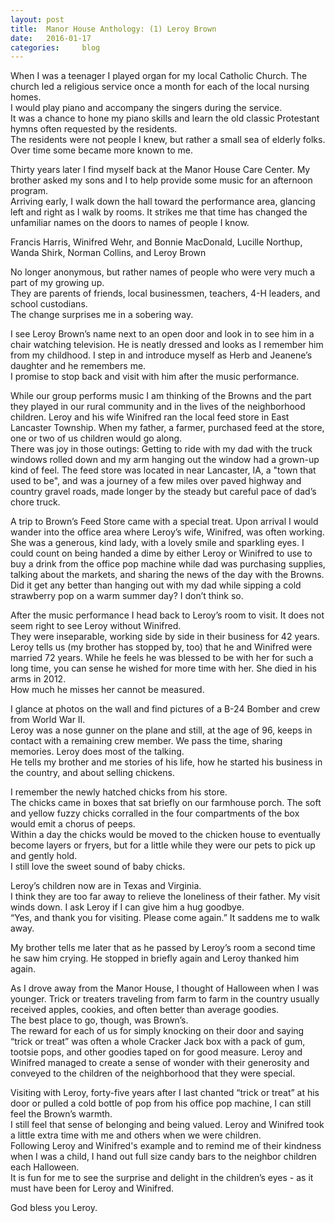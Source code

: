 ```yaml
---
layout: post
title:  Manor House Anthology: (1) Leroy Brown
date:   2016-01-17
categories:     blog
---
```


When I was a teenager I played organ for my local Catholic Church.
The church led a religious service once a month for each of the local nursing homes.  
I would play piano and accompany the singers during the service.  
It was a chance to hone my piano skills and learn the old classic Protestant hymns often requested by the residents.  
The residents were not people I knew, but rather a small sea of elderly folks.  
Over time some became more known to me. 

Thirty years later I find myself back at the Manor House Care Center. 
My brother asked my sons and I to help provide some music for an afternoon program.  
Arriving early, I walk down the hall toward the performance area, glancing left and right as I walk by rooms.
It strikes me that time has changed the unfamiliar names on the doors to names of people I know.

Francis Harris, Winifred Wehr, and Bonnie MacDonald, 
Lucille Northup, Wanda Shirk,
Norman Collins, and Leroy Brown

No longer anonymous, but rather names of people who were very much a part of my growing up.  
They are parents of friends, local businessmen, teachers, 4-H leaders, and school custodians.   
The change surprises me in a sobering way.

I see Leroy Brown’s name next to an open door and look in to see him in a chair watching television. 
He is neatly dressed and looks as I remember him from my childhood.
I step in and introduce myself as Herb and Jeanene’s daughter and he remembers me.  
I promise to stop back and visit with him after the music performance.

While our group performs music I am thinking of the Browns and the part they played in our rural community and in the lives of the neighborhood children.
Leroy and his wife Winifred ran the local feed store in East Lancaster Township.
When my father, a farmer, purchased feed at the store, one or two of us children would go along.  
There was joy in those outings:  Getting to ride with my dad with the truck windows rolled down and my arm hanging out the window had a grown-up kind of feel. 
The feed store was located in near Lancaster, IA, a "town that used to be", and was a journey of a few miles over paved highway and country gravel roads, made longer by the steady but careful pace of dad’s chore truck. 

A trip to Brown’s Feed Store came with a special treat. 
Upon arrival I would wander into the office area where Leroy’s wife, Winifred, was often working.  
She was a generous, kind lady, with a lovely smile and sparkling eyes. 
I could count on being handed a dime by either Leroy or Winifred to use to buy a drink from the office pop machine while dad was purchasing supplies, talking about the markets, and sharing the news of the day with the Browns.  
Did it get any better than hanging out with my dad while sipping a cold strawberry pop on a warm summer day? 
I don’t think so.

After the music performance I head back to Leroy’s room to visit. 
It does not seem right to see Leroy without Winifred.  
They were inseparable, working side by side in their business for 42 years.  
Leroy tells us (my brother has stopped by, too) that he and Winifred were married 72 years. 
While he feels he was blessed to be with her for such a long time, you can sense he wished for more time with her.
She died in his arms in 2012.  
How much he misses her cannot be measured.  

I glance at photos on the wall and find pictures of a B-24 Bomber and crew from World War II.  
Leroy was a nose gunner on the plane and still, at the age of 96, keeps in contact with a remaining crew member. 
We pass the time, sharing memories. 
Leroy does most of the talking.  
He tells my brother and me stories of his life, how he started his business in the country, and about selling chickens.   

I remember the newly hatched chicks from his store.  
The chicks came in boxes that sat briefly on our farmhouse porch. 
The soft and yellow fuzzy chicks corralled in the four compartments of the box would emit a chorus of peeps.  
Within a day the chicks would be moved to the chicken house to eventually become layers or fryers, but for a little while they were our pets to pick up and gently hold.  
I still love the sweet sound of baby chicks.

Leroy’s children now are in Texas and Virginia.  
I think they are too far away to relieve the loneliness of their father. 
My visit winds down. 
I ask Leroy if I can give him a hug goodbye.  
“Yes, and thank you for visiting.  Please come again.” 
It saddens me to walk away. 

My brother tells me later that as he passed by Leroy’s room a second time he saw him crying.
He stopped in briefly again and Leroy thanked him again.

As I drove away from the Manor House, I thought of Halloween when I was younger. 
Trick or treaters traveling from farm to farm in the country usually received apples, cookies, and often better than average goodies.  
The best place to go, though, was Brown’s.   
The reward for each of us for simply knocking on their door and saying “trick or treat” was often a whole Cracker Jack box with a pack of gum, tootsie pops, and other goodies taped on for good measure. 
Leroy and Winifred managed to create a sense of wonder with their generosity and conveyed to the children of the neighborhood that they were special.   

Visiting with Leroy, forty-five years after I last chanted “trick or treat” at his door or pulled a cold bottle of pop from his office pop machine, I can still feel the Brown’s warmth.  
I still feel that sense of belonging and being valued. 
Leroy and Winifred took a little extra time with me and others when we were children.  
Following Leroy and Winifred's example and to remind me of their kindness when I was a child, I hand out full size candy bars to the neighbor children each Halloween.  
It is fun for me to see the surprise and delight in the children’s eyes  - as it must have been for Leroy and Winifred. 

God bless you Leroy.


